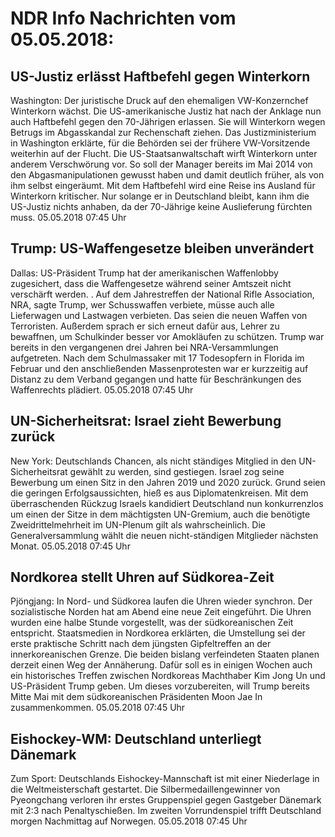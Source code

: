 # NDR Info Nachrichten vom 05.05.2018:


## US-Justiz erlässt Haftbefehl gegen Winterkorn
Washington:	Der juristische Druck auf den ehemaligen VW-Konzernchef Winterkorn wächst. Die US-amerikanische Justiz hat nach der Anklage nun auch Haftbefehl gegen den 70-Jährigen erlassen. Sie will Winterkorn wegen Betrugs im Abgasskandal zur Rechenschaft ziehen. Das Justizministerium in Washington erklärte, für die Behörden sei der frühere VW-Vorsitzende weiterhin auf der Flucht. Die US-Staatsanwaltschaft wirft Winterkorn unter anderem Verschwörung vor. So soll der Manager bereits im Mai 2014 von den Abgasmanipulationen gewusst haben und damit deutlich früher, als von ihm selbst eingeräumt. Mit dem Haftbefehl wird eine Reise ins Ausland für Winterkorn kritischer. Nur solange er in Deutschland bleibt, kann ihm die US-Justiz nichts anhaben, da der 70-Jährige keine Auslieferung fürchten muss. 05.05.2018 07:45 Uhr 

## Trump: US-Waffengesetze bleiben unverändert
Dallas: US-Präsident Trump hat der amerikanischen Waffenlobby zugesichert, dass die Waffengesetze während seiner Amtszeit nicht verschärft werden. . Auf dem Jahrestreffen der National Rifle Association, NRA, sagte Trump, wer Schusswaffen verbiete, müsse auch alle Lieferwagen und Lastwagen verbieten. Das seien die neuen Waffen von Terroristen. Außerdem sprach er sich erneut dafür aus, Lehrer zu bewaffnen, um Schulkinder besser vor Amokläufen zu schützen. Trump war bereits in den vergangenen drei Jahren bei NRA-Versammlungen aufgetreten. Nach dem Schulmassaker mit 17 Todesopfern in Florida im Februar und den anschließenden Massenprotesten war er kurzzeitig auf Distanz zu dem Verband gegangen und hatte für Beschränkungen des Waffenrechts plädiert. 05.05.2018 07:45 Uhr 

## UN-Sicherheitsrat: Israel zieht Bewerbung zurück
New York: Deutschlands Chancen, als nicht ständiges Mitglied in den UN-Sicherheitsrat gewählt zu werden, sind gestiegen. Israel zog seine Bewerbung um einen Sitz in den Jahren 2019 und 2020 zurück. Grund seien die geringen Erfolgsaussichten, hieß es aus Diplomatenkreisen. Mit dem überraschenden Rückzug Israels kandidiert Deutschland nun konkurrenzlos um einen der Sitze in dem mächtigsten UN-Gremium, auch die benötigte Zweidrittelmehrheit im UN-Plenum gilt als wahrscheinlich. Die Generalversammlung wählt die neuen nicht-ständigen Mitglieder nächsten Monat. 05.05.2018 07:45 Uhr 

## Nordkorea stellt Uhren auf Südkorea-Zeit
Pjöngjang: In Nord- und Südkorea laufen die Uhren wieder synchron. Der sozialistische Norden hat am Abend eine neue Zeit eingeführt. Die Uhren wurden eine halbe Stunde vorgestellt, was der südkoreanischen Zeit entspricht. Staatsmedien in Nordkorea erklärten, die Umstellung sei der erste praktische Schritt nach dem jüngsten Gipfeltreffen an der innerkoreanischen Grenze. Die beiden bislang verfeindeten Staaten planen derzeit einen Weg der Annäherung. Dafür soll es in einigen Wochen auch ein historisches Treffen zwischen Nordkoreas Machthaber Kim Jong Un und US-Präsident Trump geben. Um dieses vorzubereiten, will Trump bereits Mitte Mai mit dem südkoreanischen Präsidenten Moon Jae In zusammenkommen. 05.05.2018 07:45 Uhr 

## Eishockey-WM: Deutschland unterliegt Dänemark
Zum Sport: Deutschlands Eishockey-Mannschaft ist mit einer Niederlage in die Weltmeisterschaft gestartet. Die Silbermedaillengewinner von Pyeongchang verloren ihr erstes Gruppenspiel gegen Gastgeber Dänemark mit 2:3 nach Penaltyschießen. Im zweiten Vorrundenspiel trifft Deutschland morgen Nachmittag auf Norwegen. 05.05.2018 07:45 Uhr 
